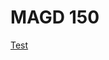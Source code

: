 # MAGD 150

[Test](https://armstrontg11.github.io/MAGD-150-Assignments/blob/master/READMEs18magd150lab05_Armstrong.md)
